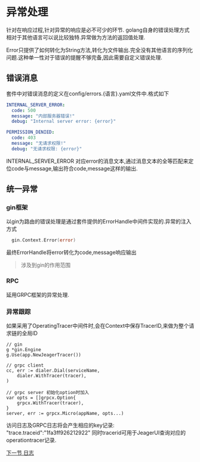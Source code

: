 异常处理
==========
针对在响应过程,针对异常的响应是必不可少的环节.
golang自身的错误处理方式相对于其他语言可以说比较独特.异常做为方法的返回值处理.

Error只提供了如何转化为String方法,转化为文件输出.完全没有其他语言的序列化问题.这种单一性对于错误的提醒不够完备,因此需要自定义错误处理.

错误消息
-----------

套件中对错误消息的定义在config/errors.{语言}.yaml文件中.格式如下
```yaml
INTERNAL_SERVER_ERROR:
  code: 500
  message: "内部服务器错误!"
  debug: "Internal server error: {error}"

PERMISSION_DENIED:
  code: 403
  message: "无请求权限!"
  debug: "无请求权限: {error}"
```
INTERNAL_SERVER_ERROR 对应error的消息文本,通过消息文本的全等匹配来定位code与message,输出符合code,message这样的输出.

统一异常
----------

### gin框架

以gin为路由的错误处理是通过套件提供的ErrorHandle中间件实现的.异常的注入方式
```go
  gin.Context.Error(error)
```
最终ErrorHandle将error转化为code,message响应输出
> 涉及到gin的作用范围

### RPC

延用GRPC框架的异常处理.

### 异常跟踪

如果采用了OperatingTracer中间件时,会在Context中保存TracerID,来做为整个请求链的全局ID
```
// gin 
g *gin.Engine
g.Use(app.NewJeagerTracer())

// grpc client
cc, err := dialer.Dial(serviceName,		
	dialer.WithTracer(tracer),
)

// grpc server 初始化option时加入
var opts = []grpcx.Option{
    grpcx.WithTracer(tracer),
}
server, err := grpcx.Micro(appName, opts...)
```
访问日志及GRPC日志将会产生相应的key记录: "trace.traceid":"1fa3ff926212922"
同时tracerid可用于JeagerUI查询对应的operationtracer记录.

[下一节 日志](application-log.md)

